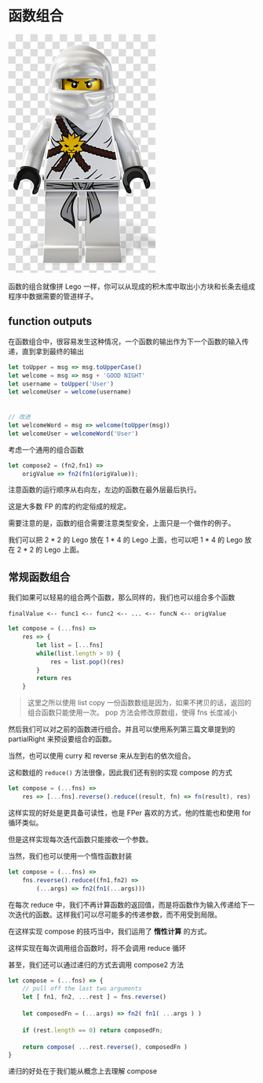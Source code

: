 # 函数组合

![](images/Lego.jpg)

函数的组合就像拼 Lego 一样，你可以从现成的积木库中取出小方块和长条去组成程序中数据需要的管道样子。

## function outputs

在函数组合中，很容易发生这种情况，一个函数的输出作为下一个函数的输入传递，直到拿到最终的输出

```js
let toUpper = msg => msg.toUpperCase()
let welcome = msg => msg + 'GOOD NIGHT'
let username = toUpper('User')
let welcomeUser = welcome(username)


// 改进
let welcomeWord = msg => welcome(toUpper(msg))
let welcomeUser = welcomeWord('User')
```

考虑一个通用的组合函数

```js
let compose2 = (fn2,fn1) =>
    origValue => fn2(fn1(origValue));
```

注意函数的运行顺序从右向左，左边的函数在最外层最后执行。

这是大多数 FP 的库的约定俗成的规定。

需要注意的是，函数的组合需要注意类型安全，上面只是一个做作的例子。

我们可以把 2 * 2 的 Lego 放在 1 * 4 的 Lego 上面，也可以吧 1 * 4 的 Lego 放在 2 * 2 的 Lego 上面。

## 常规函数组合

我们如果可以轻易的组合两个函数，那么同样的，我们也可以组合多个函数

`finalValue <-- func1 <-- func2 <-- ... <-- funcN <-- origValue`

```js
let compose = (...fns) =>
    res => {
        let list = [...fns]
        while(list.length > 0) {
            res = list.pop()(res)
        }
        return res
    }
```

> 这里之所以使用 list copy 一份函数数组是因为，如果不拷贝的话，返回的组合函数只能使用一次。 pop 方法会修改原数组，使得 fns 长度减小

然后我们可以对之前的函数进行组合。并且可以使用系列第三篇文章提到的 partialRight 来预设要组合的函数。

当然，也可以使用 curry 和 reverse 来从左到右的依次组合。

这和数组的 `reduce()` 方法很像，因此我们还有别的实现 compose 的方式

```js
let compose = (...fns) =>
    res => [...fns].reverse().reduce((result, fn) => fn(result), res)
```

这样实现的好处是更具备可读性，也是 FPer 喜欢的方式，他的性能也和使用 for 循环类似。

但是这样实现每次迭代函数只能接收一个参数。

当然，我们也可以使用一个惰性函数封装


```js
let compose = (...fns) =>
    fns.reverse().reduce((fn1,fn2) =>
        (...args) => fn2(fn1(...args)))
```

在每次 reduce 中，我们不再计算函数的返回值，而是将函数作为输入传递给下一次迭代的函数。这样我们可以尽可能多的传递参数，而不用受到局限。

在这样实现 compose 的技巧当中，我们运用了 **惰性计算** 的方式。

这样实现在每次调用组合函数时，将不会调用 reduce 循环

甚至，我们还可以通过递归的方式去调用 compose2 方法

```js
let compose = (...fns) => {
    // pull off the last two arguments
    let [ fn1, fn2, ...rest ] = fns.reverse()

    let composedFn = (...args) => fn2( fn1( ...args ) )

    if (rest.length == 0) return composedFn;

    return compose( ...rest.reverse(), composedFn )
}
```

递归的好处在于我们能从概念上去理解 compose